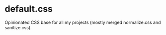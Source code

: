 # default.css
Opinionated CSS base for all my projects (mostly merged normalize.css and sanitize.css).
